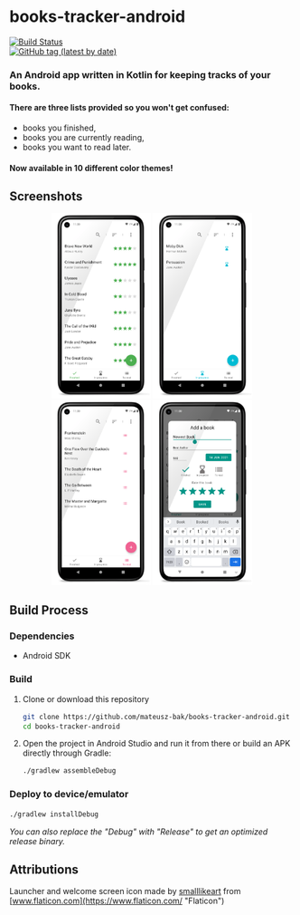 # books-tracker-android   
[![Build Status](https://git-drone.mateusz.ovh/api/badges/mateusz-bak/books-tracker-android/status.svg)](https://git-drone.mateusz.ovh/mateusz-bak/books-tracker-android)  
[![GitHub tag (latest by date)](https://img.shields.io/github/v/tag/mateusz-bak/books-tracker-android?label=latest%20version)](https://github.com/mateusz-bak/books-tracker-android/releases/latest)

### An Android app written in Kotlin for keeping tracks of your books.  
#### There are three lists provided so you won't get confused:  
- books you finished,  
- books you are currently reading,  
- books you want to read later.
#### Now available in 10 different color themes!  
  
## Screenshots  
<p align='center'>  
 <img src='doc/images/screenshot-finished.png' width='35%'/>  
 <img src='doc/images/screenshot-in-progress.png' width='35%'/>  
  
 <img src='doc/images/screenshot-to-read.png' width='35%'/>  
 <img src='doc/images/screenshot-add-book.png' width='35%'/>  
</p>  


## Build Process

### Dependencies

- Android SDK

### Build

1. Clone or download this repository

   ```sh
   git clone https://github.com/mateusz-bak/books-tracker-android.git
   cd books-tracker-android
   ```

2. Open the project in Android Studio and run it from there or build an APK directly through Gradle:

   ```sh
   ./gradlew assembleDebug
   ```

### Deploy to device/emulator

   ```sh
   ./gradlew installDebug
   ```

*You can also replace the "Debug" with "Release" to get an optimized release binary.*
  
## Attributions
Launcher and welcome screen icon made by [smalllikeart](https://www.flaticon.com/authors/smalllikeart "smalllikeart") from [www.flaticon.com](https://www.flaticon.com/ "Flaticon")
